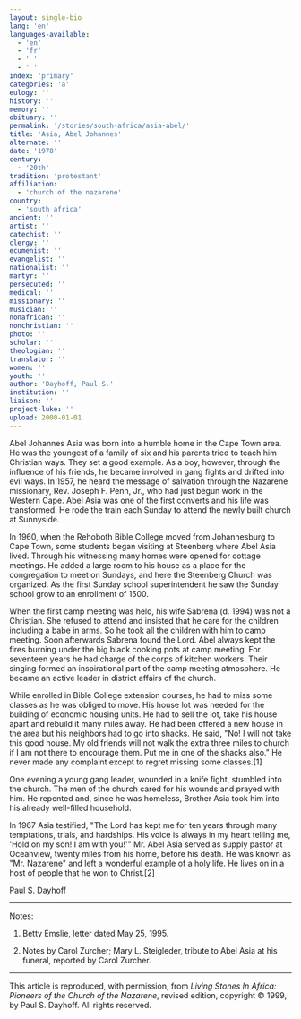 ```yaml
---
layout: single-bio
lang: 'en'
languages-available:
  - 'en'
  - 'fr'
  - ' '
  - ' '
index: 'primary'
categories: 'a'
eulogy: ''
history: ''
memory: ''
obituary: ''
permalink: '/stories/south-africa/asia-abel/'
title: 'Asia, Abel Johannes'
alternate: ''
date: '1978'
century:
  - '20th'
tradition: 'protestant'
affiliation:
  - 'church of the nazarene'
country:
  - 'south africa'
ancient: ''
artist: ''
catechist: ''
clergy: ''
ecumenist: ''
evangelist: ''
nationalist: ''
martyr: ''
persecuted: ''
medical: ''
missionary: ''
musician: ''
nonafrican: ''
nonchristian: ''
photo: ''
scholar: ''
theologian: ''
translator: ''
women: ''
youth: ''
author: 'Dayhoff, Paul S.'
institution: ''
liaison: ''
project-luke: ''
upload: 2000-01-01
---
```



Abel Johannes Asia was born into a humble home in the Cape Town area.  He was the youngest of a  family of six and his parents tried to teach him Christian ways.  They set a good example.  As a boy, however, through the influence of his friends, he became involved in gang fights and drifted into evil ways.  In 1957, he heard the message of salvation through the Nazarene missionary,  Rev. Joseph F. Penn, Jr.,  who had just begun work in the Western Cape.  Abel Asia was one of the first converts and his life was transformed.  He rode the train each Sunday to attend the newly built church at Sunnyside.

In 1960, when the Rehoboth Bible College moved from Johannesburg to Cape Town, some students began visiting at Steenberg where Abel Asia lived.  Through his witnessing many homes were opened for cottage meetings.  He added a large room to his house as a place for the congregation to meet on Sundays, and here the Steenberg Church was organized.  As the first Sunday school superintendent he saw the Sunday school grow to an enrollment of 1500.

When the first camp meeting was held, his wife Sabrena (d. 1994) was not a Christian.  She refused to attend and insisted that he care for the children including a babe in arms.  So he took all the children with him to camp meeting.  Soon afterwards Sabrena found the Lord.  Abel always kept the fires burning under the big black cooking pots at camp meeting.  For seventeen years he had charge of the corps of kitchen workers.  Their singing formed an inspirational part of the camp meeting atmosphere.  He became an active leader in district affairs of the church.

While enrolled in Bible College extension courses, he had to miss some classes as he was obliged to move.  His house lot was needed for the building of economic housing units.  He had to sell the lot, take his house apart and rebuild it many miles away.  He had been offered a new house in the area but his neighbors had to go into shacks.  He said, "No!  I will not take this good house.  My old friends will not walk the extra three miles to church if I am not there to encourage them.  Put me in one of the shacks also."  He never made any complaint except to regret missing some classes.[1]

One evening a young gang leader, wounded in a knife fight, stumbled into the church.  The men of the church cared for his wounds and prayed with him.  He repented and, since he was homeless, Brother Asia took him into his already well-filled household.

In 1967 Asia testified, "The Lord has kept me for ten years through many temptations, trials, and hardships.  His voice is always in my heart telling me, 'Hold on my son!  I am with you!'"  Mr. Abel Asia served as supply pastor at Oceanview, twenty miles from his home, before his death.  He was known as "Mr. Nazarene" and left a wonderful example of a holy life.  He lives on in a host of people that he won to Christ.[2]

Paul S. Dayhoff

---

Notes:

1. Betty Emslie, letter dated May 25, 1995.

2. Notes by Carol Zurcher; Mary L. Steigleder, tribute to Abel Asia at his funeral, reported by Carol Zurcher.

---

This article is reproduced, with permission, from *Living Stones In Africa: Pioneers of the Church of the Nazarene*, revised edition, copyright &copy; 1999, by Paul S. Dayhoff.  All rights reserved.